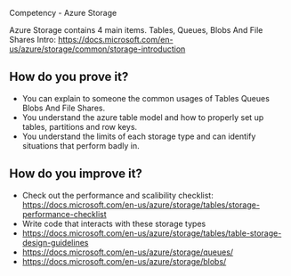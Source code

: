 Competency - Azure Storage

Azure Storage contains 4 main items. Tables, Queues, Blobs And File Shares
Intro: https://docs.microsoft.com/en-us/azure/storage/common/storage-introduction

## How do you prove it?
* You can explain to someone the common usages of Tables Queues Blobs And File Shares.
* You understand the azure table model and how to properly set up tables, partitions and row keys.
* You understand the limits of each storage type and can identify situations that perform badly in.

## How do you improve it?
* Check out the performance and scalibility checklist: https://docs.microsoft.com/en-us/azure/storage/tables/storage-performance-checklist
* Write code that interacts with these storage types
* https://docs.microsoft.com/en-us/azure/storage/tables/table-storage-design-guidelines
* https://docs.microsoft.com/en-us/azure/storage/queues/
* https://docs.microsoft.com/en-us/azure/storage/blobs/

